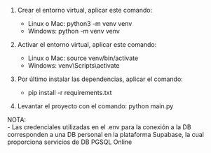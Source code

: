 1. Crear el entorno virtual, aplicar este comando: 
    - Linux o Mac: python3 -m venv venv
    - Windows: python -m venv venv

2. Activar el entorno virtual, aplicar este comando:
    - Linux o Mac: source venv/bin/activate
    - Windows: venv\Scripts\activate

3. Por último instalar las dependencias, aplicar el comando:
    - pip install -r requirements.txt

4. Levantar el proyecto con el comando: python main.py

NOTA:     
    -   Las credenciales utilizadas en el .env para la conexión a la DB corresponden a una DB personal en la plataforma Supabase, la cual proporciona servicios de DB PGSQL Online